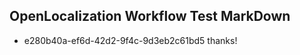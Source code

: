 ## OpenLocalization Workflow Test MarkDown
* e280b40a-ef6d-42d2-9f4c-9d3eb2c61bd5 thanks!

<!--HONumber=Jul16_HO4-->


